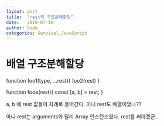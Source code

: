 ```yaml
---
layout: post
title:  "rest의 구조분해할당"
date:   2019-07-16
author: Soob
categories: Survival_JavaScript
---
```


배열 구조분해할당
===================================

function foo1(type, ...rest){
  foo2(rest)
}

function fooe(rest){
  const [a, b] = rest;
}

a, b 에 rest 값들이 차례로 들어간다.
아니 rest도 배열이었나??

아니 rest는 arguments와 달리 Array 인스턴스였다.
rest를 써야겠군..
